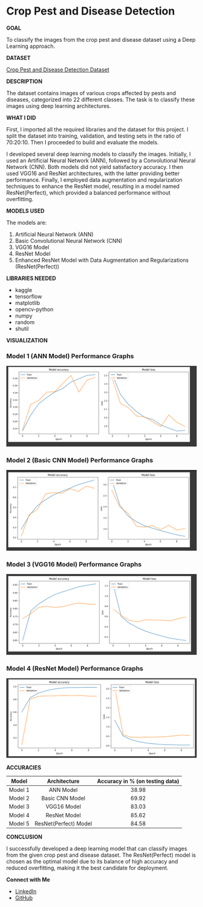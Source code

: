 # Crop Pest and Disease Detection

**GOAL**

To classify the images from the crop pest and disease dataset using a Deep Learning approach.

**DATASET**

[Crop Pest and Disease Detection Dataset](https://www.kaggle.com/datasets/nirmalsankalana/crop-pest-and-disease-detection)

**DESCRIPTION**

The dataset contains images of various crops affected by pests and diseases, categorized into 22 different classes. The task is to classify these images using deep learning architectures.

**WHAT I DID**

First, I imported all the required libraries and the dataset for this project. I split the dataset into training, validation, and testing sets in the ratio of 70:20:10. Then I proceeded to build and evaluate the models.

I developed several deep learning models to classify the images. Initially, I used an Artificial Neural Network (ANN), followed by a Convolutional Neural Network (CNN). Both models did not yield satisfactory accuracy. I then used VGG16 and ResNet architectures, with the latter providing better performance. Finally, I employed data augmentation and regularization techniques to enhance the ResNet model, resulting in a model named ResNet(Perfect), which provided a balanced performance without overfitting.

**MODELS USED**

The models are:

1. Artificial Neural Network (ANN)
2. Basic Convolutional Neural Network (CNN)
3. VGG16 Model
4. ResNet Model
5. Enhanced ResNet Model with Data Augmentation and Regularizations (ResNet(Perfect))

**LIBRARIES NEEDED**

- kaggle
- tensorflow
- matplotlib
- opencv-python
- numpy
- random
- shutil

**VISUALIZATION**

### Model 1 (ANN Model) Performance Graphs
![Model 1 (ANN Model) performance graphs](../Images/ANN_Training.png)

### Model 2 (Basic CNN Model) Performance Graphs
![Model 2 (Basic CNN Model) performance graphs](../Images/CNN_Training.png)

### Model 3 (VGG16 Model) Performance Graphs
![Model 3 (VGG16 Model) performance graphs](../Images/VGG16_Training.png)

### Model 4 (ResNet Model) Performance Graphs
![Model 4 (ResNet Model) performance graphs](../Images/ResNet(Basic)_Training.png)

**ACCURACIES**

| Model              | Architecture                | Accuracy in % (on testing data) |
|--------------------|:---------------------------:|:------------------------------:|
| Model 1            | ANN Model                   | 38.98                          |
| Model 2            | Basic CNN Model             | 69.92                          |
| Model 3            | VGG16 Model                 | 83.03                          |
| Model 4            | ResNet Model                | 85.62                          |
| Model 5            | ResNet(Perfect) Model       | 84.58                          |

**CONCLUSION**

I successfully developed a deep learning model that can classify images from the given crop pest and disease dataset. The ResNet(Perfect) model is chosen as the optimal model due to its balance of high accuracy and reduced overfitting, making it the best candidate for deployment.


**Connect with Me**

- [LinkedIn](https://www.linkedin.com/in/barrenkala-veera-venkata-karthik-b58b9a285/)
- [GitHub](https://github.com/Karthik110505)
